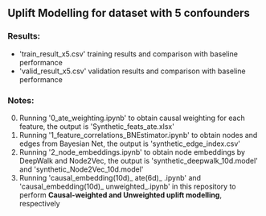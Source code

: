 ## Uplift Modelling for dataset with 5 confounders
### Results:
- 'train_result_x5.csv' training results and comparison with baseline performance
- 'valid_result_x5.csv' validation results and comparison with baseline performance
### Notes:
0. Running '0_ate_weighting.ipynb' to obtain causal weighting for each feature, the output is 'Synthetic_feats_ate.xlsx'
1. Running '1_feature_correlations_BNEstimator.ipynb' to obtain nodes and edges from Bayesian Net, the output is 'synthetic_edge_index.csv'
2. Running '2_node_embeddings.ipynb' to obtain node embeddings by DeepWalk and Node2Vec, the output is 'synthetic_deepwalk_10d.model' and 'synthetic_Node2Vec_10d.model' 
3. Running 'causal_embedding(10d)_ ate(6d)_ .ipynb' and 'causal_embedding(10d)_ unweighted_.ipynb' in this repository to perform **Causal-weighted and Unweighted uplift modelling**, respectively 

